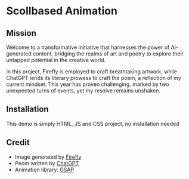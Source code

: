 # Scollbased Animation

## Mission
Welcome to a transformative initiative that harnesses the power of AI-generated content, bridging the realms of art and poetry to explore their untapped potential in the creative world.

In this project, Firefly is employed to craft breathtaking artwork, while ChatGPT lends its literary prowess to craft the poem, a reflection of my current mindset. This year has proven challenging, marked by two unexpected turns of events, yet my resolve remains unshaken.

## Installation
This demo is simply HTML, JS and CSS project, no installation needed

## Credit
- Image generated by [Firefly](https://firefly.adobe.com/inspire/images)
- Peom written by [ChatGPT](https://chat.openai.com/)
- Animation library: [GSAP](https://gsap.com/)
